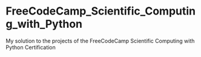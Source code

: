# FreeCodeCamp_Scientific_Computing_with_Python
My solution to the projects of the FreeCodeCamp Scientific Computing with Python Certification
